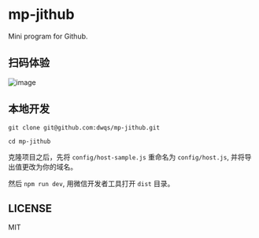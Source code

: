 # mp-jithub
Mini program for Github.

## 扫码体验
![image](https://user-images.githubusercontent.com/7871813/39956784-b3b978c0-5619-11e8-9bc4-658c8f2907e6.png)
## 本地开发
```
git clone git@github.com:dwqs/mp-jithub.git

cd mp-jithub
```

克隆项目之后，先将 `config/host-sample.js` 重命名为 `config/host.js`, 并将导出值更改为你的域名。

然后 `npm run dev`, 用微信开发者工具打开 `dist` 目录。

## LICENSE
MIT